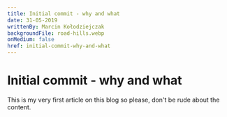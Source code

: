 ```yaml
---
title: Initial commit - why and what
date: 31-05-2019
writtenBy: Marcin Kołodziejczak
backgroundFile: road-hills.webp
onMedium: false
href: initial-commit-why-and-what
---
```


# Initial commit - why and what

This is my very first article on this blog so please, don't be rude about the content. 

